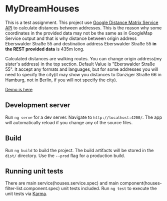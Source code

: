 # MyDreamHouses

This is a test assignment.
This project use [Google Distance Matrix Service API](https://developers.google.com/maps/documentation/javascript/distancematrix) to calculate distances between addresses. This is the reason why some coordinates in the provided data may not be the same as in GoogleMap Service output and that is why distance between origin address Eberswalder Straße 55 and destination address Eberswalder Straße 55 **in the REST provided data** is 435m long.

Calculated distances are walking routes. You can change origin address(my sister's address) in the top section. Default Value is "Eberswalder Straße 55". It accept any formats and languages, but for some addresses you will need to specify the city(it may show you distances to Danziger Straße 66 in Hamburg, not in Berlin, if you will not specify the city).

[Demo is here](https://dh.perun.top/)

## Development server

Run `ng serve` for a dev server. Navigate to `http://localhost:4200/`. The app will automatically reload if you change any of the source files.


## Build

Run `ng build` to build the project. The build artifacts will be stored in the `dist/` directory. Use the `--prod` flag for a production build.

## Running unit tests

There are main service(houses.service.spec) and main component(houses-filter-list.component.spec) unit tests included.
Run `ng test` to execute the unit tests via [Karma](https://karma-runner.github.io).


